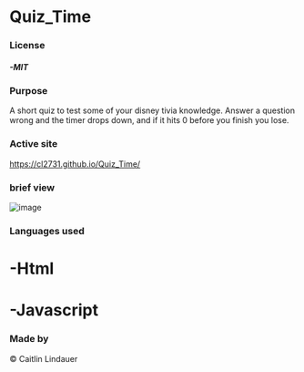 # Quiz_Time

### License
##### -MIT

### Purpose
A short quiz to test some of your disney tivia knowledge. Answer a question wrong and the timer drops down, and if it hits 0 before you finish you lose.

### Active site
https://cl2731.github.io/Quiz_Time/

### brief view
![image](https://user-images.githubusercontent.com/100871996/163847449-dfa560a7-eece-49e2-9ec3-8cc04026fa25.png)

### Languages used
# -Html
# -Javascript

### Made by
© Caitlin Lindauer
